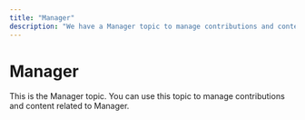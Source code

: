```yaml
---
title: "Manager"
description: "We have a Manager topic to manage contributions and content related to Manager."
---
```



# Manager
This is the Manager topic. You can use this topic to manage contributions and content related to Manager.
